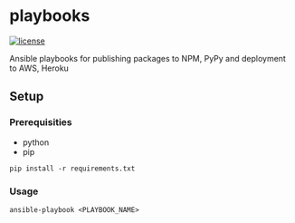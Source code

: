# playbooks

[![license](https://img.shields.io/github/license/mashape/apistatus.svg)](https://github.com/suddi/playbooks)

Ansible playbooks for publishing packages to NPM, PyPy and deployment to AWS, Heroku

## Setup

### Prerequisities

- python
- pip

````
pip install -r requirements.txt
````

### Usage

````
ansible-playbook <PLAYBOOK_NAME>
````

